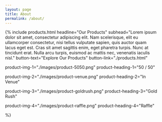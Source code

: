 ```yaml
---
layout: page
title: About
permalink: /about/
---
```


{%
include products.html
headline="Our Products"
subhead="Lorem ipsum dolor sit amet, consectetur adipiscing elit. Nam scelerisque, elit eu ullamcorper consectetur, nisi tellus vulputate sapien, quis auctor quam lacus eget est. Cras sit amet sagittis enim, eget pharetra turpis. Nunc at tincidunt erat. Nulla arcu turpis, euismod ac mattis nec, venenatis iaculis nisl."
button-text="Explore Our Products"
button-link="./products.html"

product-img-1="./images/product-5050.png"
product-heading-1="50 / 50"

product-img-2="./images/product-venue.png"
product-heading-2="In Venue"

product-img-3="./images/product-goldrush.png"
product-heading-3="Gold Rush"

product-img-4="./images/product-raffle.png"
product-heading-4="Raffle"

%}